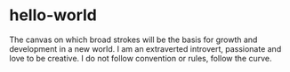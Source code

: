 # hello-world
The canvas on which broad strokes will be the basis for growth and development in a new world.
I am an extraverted introvert, passionate and love to be creative.
I do not follow convention or rules, follow the curve.
